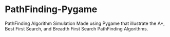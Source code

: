 # PathFinding-Pygame
PathFinding Algorithm Simulation Made using Pygame that illustrate the A*, Best First Search, and Breadth First Search PathFinding Algorithms.
